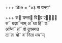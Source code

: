 +++
title = "०३ स यन्ता"

+++
स᳓ यन्ता᳓ वि᳓प्र एषां᳐  
स᳓ यज्ञा᳓नाम् अ᳓था हि᳓ षः᳓  
अग्निं᳓ तं᳓ वो दुवस्यत  
दा᳓ता यो᳓ व᳓निता मघ᳓म्